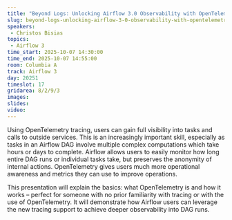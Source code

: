 ```yaml
---
title: "Beyond Logs: Unlocking Airflow 3.0 Observability with OpenTelemetry Traces"
slug: beyond-logs-unlocking-airflow-3-0-observability-with-opentelemetry-traces
speakers:
 - Christos Bisias
topics:
 - Airflow 3
time_start: 2025-10-07 14:30:00
time_end: 2025-10-07 14:55:00
room: Columbia A
track: Airflow 3
day: 20251
timeslot: 17
gridarea: 8/2/9/3
images: 
slides:
video:
---
```


Using OpenTelemetry tracing, users can gain full visibility into tasks and calls to outside services. This is an increasingly important skill, especially as tasks in an Airflow DAG involve multiple complex computations which take hours or days to complete. Airflow allows users to easily monitor how long entire DAG runs or individual tasks take, but preserves the anonymity of internal actions. OpenTelemetry gives users much more operational awareness and metrics they can use to improve operations.

This presentation will explain the basics: what OpenTelemetry is and how it works – perfect for someone with no prior familiarity with tracing or with the use of OpenTelemetry. It will demonstrate how Airflow users can leverage the new tracing support to achieve deeper observability into DAG runs.